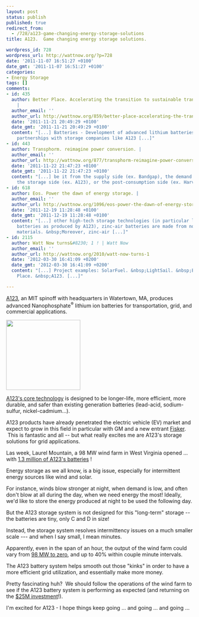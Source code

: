 ```yaml
---
layout: post
status: publish
published: true
redirect_from:
  - /728/a123-game-changing-energy-storage-solutions
title: A123.  Game changing energy storage solutions.

wordpress_id: 728
wordpress_url: http://wattnow.org/?p=728
date: '2011-11-07 16:51:27 +0100'
date_gmt: '2011-11-07 16:51:27 +0100'
categories:
- Energy Storage
tags: []
comments:
- id: 435
  author: Better Place. Accelerating the transition to sustainable transportation.
    |
  author_email: ''
  author_url: http://wattnow.org/859/better-place-accelerating-the-transition-to-sustainable-transportation
  date: '2011-11-21 20:49:29 +0100'
  date_gmt: '2011-11-21 20:49:29 +0100'
  content: "[...] Batteries - Development of advanced lithium batteries&nbsp;through
    partnerships with storage companies like A123 [...]"
- id: 443
  author: Transphorm. reimagine power conversion. |
  author_email: ''
  author_url: http://wattnow.org/877/transphorm-reimagine-power-conversion
  date: '2011-11-22 21:47:23 +0100'
  date_gmt: '2011-11-22 21:47:23 +0100'
  content: "[...] be it from the supply side (ex. Bandgap), the demand side (ex. Opower),
    the storage side (ex. A123), or the post-consumption side (ex. Harvest [...]"
- id: 618
  author: Eos. Power the dawn of energy storage. |
  author_email: ''
  author_url: http://wattnow.org/1096/eos-power-the-dawn-of-energy-storage
  date: '2011-12-19 11:28:48 +0100'
  date_gmt: '2011-12-19 11:28:48 +0100'
  content: "[...] other high-tech storage technologies (in particular lithium ion
    batteries as produced by A123), zinc-air batteries are made from non-toxic, non-flammable
    materials. &nbsp;Moreover, zinc-air [...]"
- id: 2115
  author: Watt Now turns&#8230; 1 ! | Watt Now
  author_email: ''
  author_url: http://wattnow.org/2010/watt-now-turns-1
  date: '2012-03-30 16:41:09 +0200'
  date_gmt: '2012-03-30 16:41:09 +0200'
  content: "[...] Project examples: SolarFuel. &nbsp;LightSail. &nbsp;Eos. &nbsp;Better
    Place. &nbsp;A123. [...]"

---
```

<p><a href="http://www.a123systems.com/">A123</a>, an MIT spinoff with headquarters in Watertown, MA, produces advanced Nanophosphate<sup>&reg;</sup>&nbsp;lithium ion batteries for transportation, grid, and commercial applications.</p>
<p><a href="{{ 'assets/from-wordpress/uploads/2011/11/a123.jpg' | relative_url }}"><img title="a123" src="{{ 'assets/from-wordpress/uploads/2011/11/a123.jpg' | relative_url }}" alt="" width="200" height="189" /></a></p>
<p><a href="http://www.a123systems.com/technology-core.htm">A123's core technology</a> is designed to be longer-life, more efficient, more durable, and safer than existing generation batteries (lead-acid, sodium-sulfur, nickel-cadmium...).</p>
<p>A123 products have already penetrated the electric vehicle (EV) market and expect to grow in this field in particular with GM and a new entrant <a href="http://www.fiskerautomotive.com/en-us">Fisker</a>. &nbsp;This is fantastic and all --&nbsp;but what really excites me are A123's storage solutions for grid applications.</p>
<p>Las week, Laurel Mountain, a 98 MW wind farm in West Virginia opened ... with <a href="http://www.nytimes.com/2011/10/29/science/earth/batteries-on-a-wind-farm-help-control-power-output.html?_r=3">1.3 million of A123's batteries</a>&nbsp;!</p>
<p>Energy storage as we all know, is a big issue, especially for intermittent energy sources like wind and solar.</p>
<p>For instance, winds blow stronger at night, when demand is low, and often don't blow at all during the day, when we need energy the most! Ideally, we'd like to store the energy produced at night to be used the following day.</p>
<p>But the A123 storage system is not designed for this "long-term" storage -- the batteries are tiny, only C and D in size!</p>
<p>Instead, the storage system resolves intermittency issues on a much smaller scale --- and when I say small, I mean minutes.</p>
<p>Apparently, even in the span of an hour, the output of the wind farm could vary from <a href="http://www.nytimes.com/2011/10/29/science/earth/batteries-on-a-wind-farm-help-control-power-output.html?_r=3">98 MW to zero</a>, and up to 40% within couple minute intervals.</p>
<p>The A123 battery system helps smooth out those "kinks" in order to have a more efficient grid utilization, and essentially make more money.</p>
<p>Pretty fascinating huh? &nbsp;We should follow the operations of the wind farm to see if the A123 battery system is performing as expected (and returning on the <a href="http://www.nytimes.com/2011/10/29/science/earth/batteries-on-a-wind-farm-help-control-power-output.html?_r=3">$25M investment</a>!).</p>
<p>I'm excited for A123 - I hope things keep going ... and going ... and going ...</p>

